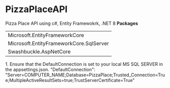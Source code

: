 # PizzaPlaceAPI
Pizza Place API using c#, Entity Framewokrk, .NET 8
<b>Packages</b>
<table>
  <tr>
    <td>
      Microsoft.EntityFrameworkCore
    </td>
  </tr>
  <tr>
    <td>
      Microsoft.EntityFrameworkCore.SqlServer
    </td>
  </tr>
  <tr>
    <td>
      Swashbuckle.AspNetCore
    </td>
  </tr>
</table>
1. Ensure that the DefaultConnection is set to your local MS SQL SERVER in the appsettings.json. "DefaultConnection": "Server=COMPUTER_NAME;Database=PizzaPlace;Trusted_Connection=True;MultipleActiveResultSets=true;TrustServerCertificate=True"

